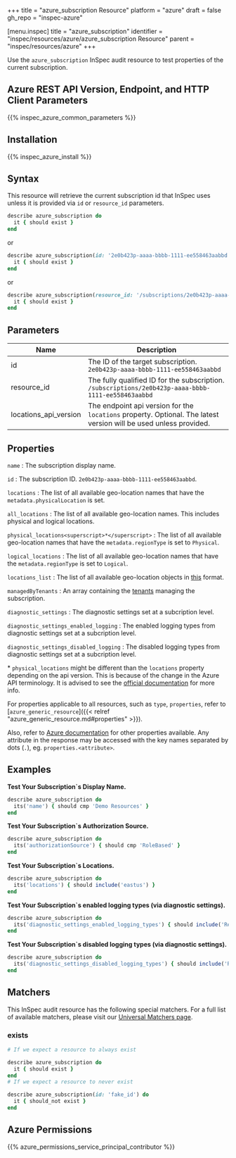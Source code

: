 +++
title = "azure_subscription Resource"
platform = "azure"
draft = false
gh_repo = "inspec-azure"

[menu.inspec]
title = "azure_subscription"
identifier = "inspec/resources/azure/azure_subscription Resource"
parent = "inspec/resources/azure"
+++

Use the `azure_subscription` InSpec audit resource to test properties of the current subscription.

## Azure REST API Version, Endpoint, and HTTP Client Parameters

{{% inspec_azure_common_parameters %}}

## Installation

{{% inspec_azure_install %}}

## Syntax

This resource will retrieve the current subscription id that InSpec uses unless it is provided via `id` or `resource_id` parameters.
```ruby
describe azure_subscription do
  it { should exist }
end
```
or
```ruby
describe azure_subscription(id: '2e0b423p-aaaa-bbbb-1111-ee558463aabbd') do
  it { should exist }
end
```
or
```ruby
describe azure_subscription(resource_id: '/subscriptions/2e0b423p-aaaa-bbbb-1111-ee558463aabbd') do
  it { should exist }
end
```

## Parameters

| Name                                  | Description |
|---------------------------------------|-------------|
| id                                    | The ID of the target subscription. `2e0b423p-aaaa-bbbb-1111-ee558463aabbd` |
| resource_id                           | The fully qualified ID for the subscription. `/subscriptions/2e0b423p-aaaa-bbbb-1111-ee558463aabbd` |
| locations_api_version                 | The endpoint api version for the `locations` property. Optional. The latest version will be used unless provided. |

## Properties

`name`
: The subscription display name.

`id`
: The subscription ID. `2e0b423p-aaaa-bbbb-1111-ee558463aabbd`.

`locations`
: The list of all available geo-location names that have the `metadata.physicalLocation` is set.

`all_locations`
: The list of all available geo-location names. This includes physical and logical locations.

`physical_locations<superscript>*</superscript>`
: The list of all available geo-location names that have the `metadata.regionType` is set to `Physical`.

`logical_locations`
: The list of all available geo-location names that have the `metadata.regionType` is set to `Logical`.

`locations_list`
: The list of all available geo-location objects in [this](https://docs.microsoft.com/en-us/rest/api/resources/subscriptions/listlocations#location) format.

`managedByTenants`
: An array containing the [tenants](https://docs.microsoft.com/en-us/rest/api/resources/subscriptions/get#managedbytenant) managing the subscription.

`diagnostic_settings`
: The diagnostic settings set at a subcription level.

`diagnostic_settings_enabled_logging`
: The enabled logging types from diagnostic settings set at a subcription level.

`diagnostic_settings_disabled_logging`
: The disabled logging types from diagnostic settings set at a subcription level.

<superscript>*</superscript> `physical_locations` might be different than the `locations` property depending on the api version.
This is because of the change in the Azure API terminology. It is advised to see the [official documentation](https://docs.microsoft.com/en-us/rest/api/resources/subscriptions/listlocations) for more info.

For properties applicable to all resources, such as `type`, `properties`, refer to [`azure_generic_resource`]({{< relref "azure_generic_resource.md#properties" >}}).

Also, refer to [Azure documentation](https://docs.microsoft.com/en-us/rest/api/resources/subscriptions/get#subscription) for other properties available. 
Any attribute in the response may be accessed with the key names separated by dots (`.`), eg. `properties.<attribute>`.

## Examples

**Test Your Subscription`s Display Name.**

```ruby
describe azure_subscription do
  its('name') { should cmp 'Demo Resources' }
end
```
**Test Your Subscription`s Authorization Source.**

```ruby
describe azure_subscription do
  its('authorizationSource') { should cmp 'RoleBased' }
end
```
**Test Your Subscription`s Locations.**

```ruby
describe azure_subscription do
  its('locations') { should include('eastus') }
end
```    
**Test Your Subscription`s enabled logging types (via diagnostic settings).**

```ruby
describe azure_subscription do
  its('diagnostic_settings_enabled_logging_types') { should include('ResourceHealth') }
end
```  
**Test Your Subscription`s disabled logging types (via diagnostic settings).**

```ruby
describe azure_subscription do
  its('diagnostic_settings_disabled_logging_types') { should include('Recommendation') }
end
```  

## Matchers

This InSpec audit resource has the following special matchers. For a full list of available matchers, please visit our [Universal Matchers page](https://www.inspec.io/docs/reference/matchers/).

### exists

```ruby
# If we expect a resource to always exist

describe azure_subscription do
  it { should exist }
end
# If we expect a resource to never exist

describe azure_subscription(id: 'fake_id') do
  it { should_not exist }
end
```

## Azure Permissions

{{% azure_permissions_service_principal_contributor %}}

